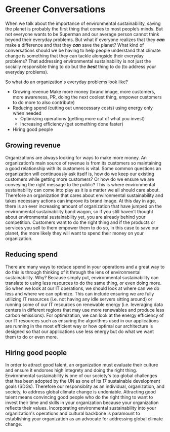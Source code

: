 # Greener Conversations
When we talk about the importance of environmental sustainability, saving the planet is probably the first thing that comes to most people’s minds. But not everyone wants to be Superman and our average person cannot think beyond their everyday problems. But what if everyone realizes that they  _**can**_ make a difference and that they _**can**_ save the planet? What kind of conversations should we be having to help people understand that climate change is something that they can tackle alongside their everyday problems? That addressing environmental sustainability is not just the socially responsible thing to do but the _**best**_ thing to do (to address your everyday problems).

So what do an organization's everyday problems look like?

- Growing revenue Make more money (brand image, more customers, more awareness, PR, doing the next coolest thing, empower customers to do more to also contribute)
- Reducing spend (cutting out unnecessary costs) using energy only when needed
  - Optimizing operations (getting more out of what you invest)
  - Increasing efficiency (get something done faster)
- Hiring good people

## Growing revenue
Organizations are always looking for ways to make more money. An organization’s main source of revenue is from its customers so maintaining a good relationship with its customers is vital. Some common questions an organization will continuously ask itself is, how do we keep our existing customers while getting more customers? Or how do we ensure we are conveying the right message to the public? This is where environmental sustainability can come into play as it is a matter we all should care about. Therefore an organization that cares about environmental sustainability and takes necessary actions can improve its brand image. At this day in age, there is an ever increasing amount of organization that have jumped on the environmental sustainability band wagon, so if you still haven’t thought about environmental sustainability yet, you are already behind your competition. Customers want to do the right thing and if the products or services you sell to them empower them to do so, in this case to save our planet, the more likely they will want to spend their money on your organization. 

## Reducing spend
There are many ways to reduce spend in your operations and a great way to do this is through thinking of it through the lens of environmental sustainability. Why? Because simply put, environmental sustainability can translate to using less resources to do the same thing, or even doing more. So when we look at our IT operations, we should look at where can we do less and where we can optimize. This can include ensuring we are fully utilizing IT resources (i.e. not having any idle servers sitting around) or running some of our IT resources on renewable energy (i.e. leveraging data centers in different regions that may use more renewables and produce less carbon emissions). For optimization, we can look at the energy efficiency of our IT resources such as ensuring the algorithms used in our applications are running in the most efficient way or how optimal our architecture is designed so that our applications use less energy but do what we want them to do or even more. 

## Hiring good people
In order to attract good talent, an organization must evaluate their culture and ensure it endorses high integrety and doing the right thing. Environmental sustainability is one of our society's top global challenges that has been adopted by the UN as one of its 17 sustainable development goals (SDGs). Therefore our responsiblity as an individual, organization, and society, to address global climate change is undeniable. Attracting good talent means convincing good people who do the right thing to want to invest their time and skills in your organization because your organization reflects their values. Incorporating environmental sustainability into your organization's operations and cultural backbone is paramount to establishing your organization as an advocate for addressing global climate change.
